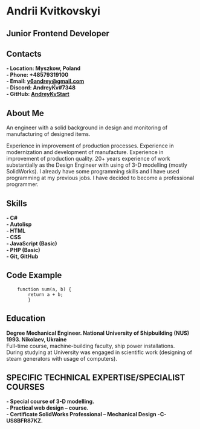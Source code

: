 # Andrii Kvitkovskyi 
## Junior Frontend Developer

## Contacts

 **- Location: Myszkow, Poland** <br>
 **- Phone: +48579319100** <br>
 **- Email: y6andrey@gmail.com** <br>
 **- Discord: AndreyKv#7348** <br>
 **- GitHub:  [AndreyKvStart](https://github.com/AndreyKvStart)**

## About Me

   An engineer with a solid background in design and
   monitoring of manufacturing of designed items.
 
Experience in improvement of production processes.   Experience in modernization and      development of manufacture. Experience in improvement of production
quality. 20+ years experience of work substantially
as the Design Engineer with using of 3-D modelling  (mostly SolidWorks).
I already have some programming skills and I have used programming at my previous jobs. I have decided to become a professional programmer.

## Skills
 
**- C#** <br>
**- Autolisp** <br>
**- HTML** <br>
**- CSS** <br>
**- JavaScript (Basic)** <br>
**- PHP (Basic)** <br>
**- Git, GitHub**

## Code Example

```       
    function sum(a, b) {
        return a + b;
        }
```
## Education

 **Degree Mechanical Engineer.
     National University of Shipbuilding (NUS) 1993. Nikolaev, Ukraine** <br>
    Full-time course, machine-building faculty, ship power installations.<br>
    During studying at University was engaged in scientific work (designing of steam generators with usage of computers).

## SPECIFIC TECHNICAL EXPERTISE/SPECIALIST COURSES

**- Special course of 3-D modelling.** <br>
**- Practical web design – course.** <br>
**- Certificate SolidWorks Professional – Mechanical Design -C-US8BFR87KZ.**